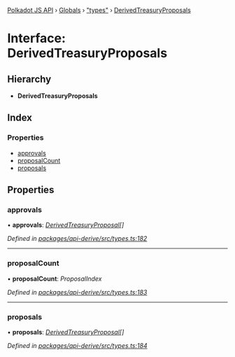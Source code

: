 [Polkadot JS API](../README.md) › [Globals](../globals.md) › ["types"](../modules/_types_.md) › [DerivedTreasuryProposals](_types_.derivedtreasuryproposals.md)

# Interface: DerivedTreasuryProposals

## Hierarchy

* **DerivedTreasuryProposals**

## Index

### Properties

* [approvals](_types_.derivedtreasuryproposals.md#approvals)
* [proposalCount](_types_.derivedtreasuryproposals.md#proposalcount)
* [proposals](_types_.derivedtreasuryproposals.md#proposals)

## Properties

###  approvals

• **approvals**: *[DerivedTreasuryProposal](_types_.derivedtreasuryproposal.md)[]*

*Defined in [packages/api-derive/src/types.ts:182](https://github.com/polkadot-js/api/blob/4653cc0d8/packages/api-derive/src/types.ts#L182)*

___

###  proposalCount

• **proposalCount**: *ProposalIndex*

*Defined in [packages/api-derive/src/types.ts:183](https://github.com/polkadot-js/api/blob/4653cc0d8/packages/api-derive/src/types.ts#L183)*

___

###  proposals

• **proposals**: *[DerivedTreasuryProposal](_types_.derivedtreasuryproposal.md)[]*

*Defined in [packages/api-derive/src/types.ts:184](https://github.com/polkadot-js/api/blob/4653cc0d8/packages/api-derive/src/types.ts#L184)*
